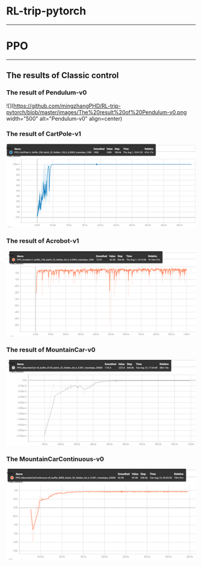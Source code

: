 # RL-trip-pytorch


---

# PPO

---
## The results of Classic control

### The result of Pendulum-v0

![](https://github.com/mingzhangPHD/RL-trip-pytorch/blob/master/images/The%20result%20of%20Pendulum-v0.png width="500" alt="Pendulum-v0" align=center)

### The result of CartPole-v1

![](https://github.com/mingzhangPHD/RL-trip-pytorch/blob/master/images/The%20result%20of%20CartPole-v1.png)

### The result of Acrobot-v1

![](https://github.com/mingzhangPHD/RL-trip-pytorch/blob/master/images/The%20result%20of%20Acrobot-v1.png)

### The result of MountainCar-v0

![](https://github.com/mingzhangPHD/RL-trip-pytorch/blob/master/images/The%20result%20of%20MountainCar-V0.png)

### The MountainCarContinuous-v0

![](https://github.com/mingzhangPHD/RL-trip-pytorch/blob/master/images/The%20result%20of%20MountainCarContinuous-v0.png)

